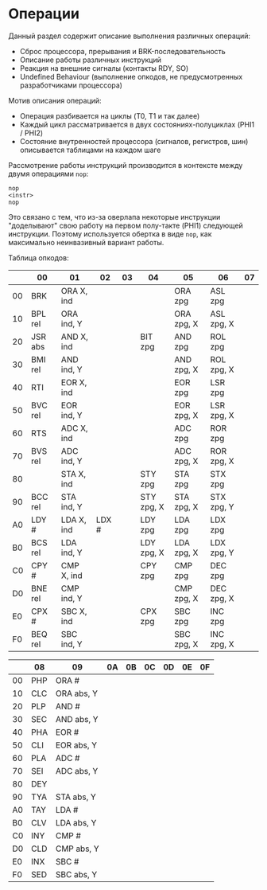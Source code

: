 # Операции

Данный раздел содержит описание выполнения различных операций:
- Сброс процессора, прерывания и BRK-последовательность
- Описание работы различных инструкций
- Реакция на внешние сигналы (контакты RDY, SO)
- Undefined Behaviour (выполнение опкодов, не предусмотренных разработчиками процессора)

Мотив описания операций:
- Операция разбивается на циклы (T0, T1 и так далее)
- Каждый цикл рассматривается в двух состояниях-полуциклах (PHI1 / PHI2)
- Состояние внутренностей процессора (сигналов, регистров, шин) описывается таблицами на каждом шаге

Рассмотрение работы инструкций производится в контексте между двумя операциями `nop`:

```
nop
<instr>
nop
```

Это связано с тем, что из-за оверлапа некоторые инструкции "доделывают" свою работу на первом полу-такте (PHI1) следующей инструкции.
Поэтому используется обертка в виде `nop`, как максимально неинвазивный вариант работы.

Таблица опкодов:

|   |00     |01        |02   |03 |04        |05        |06        |07 |
|---|-------|----------|-----|---|----------|----------|----------|---|
|00 |BRK    |ORA X, ind|     |   |          |ORA zpg   |ASL zpg   |   |
|10 |BPL rel|ORA ind, Y|     |   |          |ORA zpg, X|ASL zpg, X|   |
|20 |JSR abs|AND X, ind|     |   |BIT zpg   |AND zpg   |ROL zpg   |   |
|30 |BMI rel|AND ind, Y|     |   |          |AND zpg, X|ROL zpg, X|   |
|40 |RTI    |EOR X, ind|     |   |          |EOR zpg   |LSR zpg   |   |
|50 |BVC rel|EOR ind, Y|     |   |          |EOR zpg, X|LSR zpg, X|   |
|60 |RTS    |ADC X, ind|     |   |          |ADC zpg   |ROR zpg   |   |
|70 |BVS rel|ADC ind, Y|     |   |          |ADC zpg, X|ROR zpg, X|   |
|80 |       |STA X, ind|     |   |STY zpg   |STA zpg   |STX zpg   |   |
|90 |BCC rel|STA ind, Y|     |   |STY zpg, X|STA zpg, X|STX zpg, Y|   |
|A0 |LDY #  |LDA X, ind|LDX #|   |LDY zpg   |LDA zpg   |LDX zpg   |   |
|B0 |BCS rel|LDA ind, Y|     |   |LDY zpg, X|LDA zpg, X|LDX zpg, Y|   |
|C0 |CPY #  |CMP X, ind|     |   |CPY zpg   |CMP zpg   |DEC zpg   |   |
|D0 |BNE rel|CMP ind, Y|     |   |          |CMP zpg, X|DEC zpg, X|   |
|E0 |CPX #  |SBC X, ind|     |   |CPX zpg   |SBC zpg   |INC zpg   |   |
|F0 |BEQ rel|SBC ind, Y|     |   |          |SBC zpg, X|INC zpg, X|   |

|   |08 |09        |0A|0B|0C|0D|0E|0F|
|---|---|----------|---|---|---|---|---|---|
|00 |PHP|ORA #     | | | | | | |
|10 |CLC|ORA abs, Y| | | | | | |
|20 |PLP|AND #     | | | | | | |
|30 |SEC|AND abs, Y| | | | | | |
|40 |PHA|EOR #     | | | | | | |
|50 |CLI|EOR abs, Y| | | | | | |
|60 |PLA|ADC #     | | | | | | |
|70 |SEI|ADC abs, Y| | | | | | |
|80 |DEY|          | | | | | | |
|90 |TYA|STA abs, Y| | | | | | |
|A0 |TAY|LDA #     | | | | | | |
|B0 |CLV|LDA abs, Y| | | | | | |
|C0 |INY|CMP #     | | | | | | |
|D0 |CLD|CMP abs, Y| | | | | | |
|E0 |INX|SBC #     | | | | | | |
|F0 |SED|SBC abs, Y| | | | | | |
